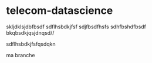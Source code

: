 # telecom-datascience
skljdklsjdbfbsdf
sdflhsbdkjfsf
sdjfbsdfhsfs
sdhfbshdfbsdf
bkqbsdkjqsjdnqsd//

sdflhsbdkjfsfqsdqkn

ma branche